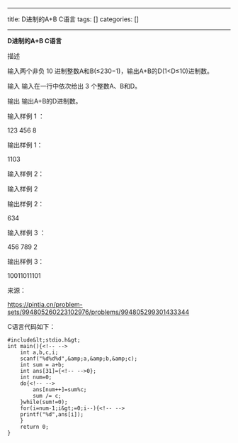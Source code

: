 
--- 
title:  D进制的A+B C语言 
tags: []
categories: [] 

---
****D进制的A+B C语言****

描述

输入两个非负 10 进制整数A和B(≤230−1)，输出A+B的D(1&lt;D≤10)进制数。

输入 输入在一行中依次给出 3 个整数A、B和D。

输出 输出A+B的D进制数。

输入样例 1 ：

>  
 123 456 8 


输出样例 1：

>  
 1103 


输入样例 2：

>  
 输入样例 2 


输出样例 2：

>  
 634 


输入样例 3 ：

>  
 456 789 2 


输出样例 3：

>  
 10011011101 


来源：

>  
 https://pintia.cn/problem-sets/994805260223102976/problems/994805299301433344 


C语言代码如下：

```
#include&lt;stdio.h&gt;
int main(){<!-- -->
	int a,b,c,i;
	scanf("%d%d%d",&amp;a,&amp;b,&amp;c);
	int sum = a+b;
	int ans[31]={<!-- -->0};
	int num=0;
	do{<!-- -->
		ans[num++]=sum%c;
		sum /= c;
	}while(sum!=0);
	for(i=num-1;i&gt;=0;i--){<!-- -->
	printf("%d",ans[i]);
	}
	return 0;
}

```
